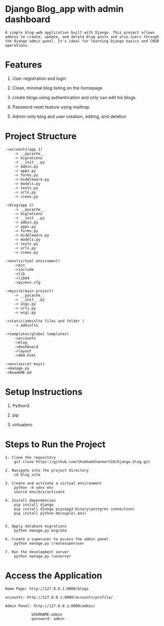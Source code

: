 # Django Blog_app with admin dashboard

    A simple blog web application built with Django. This project allows admins to create, update, and delete blog posts and also users through the Django admin panel. It's ideal for learning Django basics and CRUD operations.

# Features

   1. User registration and login

   2. Clean, minimal blog listing on the homepage

   3. create blogs using authentication and only can edit his blogs

   4. Password reset feature using mailtrap
   
   5. Admin-only blog and user creation, editing, and deletion


# Project Structure

    ->accounts(app 1)
        -> __pycache__
        -> migrations
        -> __init__.py
        -> admin.py
        -> apps.py
        -> forms.py
        -> middleware.py
        -> models.py
        -> tests.py
        -> urls.py
        -> views.py
    
    ->blog(app 2)
        -> __pycache__
        -> migrations
        -> __init__.py
        -> admin.py
        -> apps.py
        -> forms.py
        -> middleware.py
        -> models.py
        -> tests.py
        -> urls.py
        -> views.py
    
    ->env(virtual enviroment)
        ->bin
        ->include
        ->lib
        ->lib64
        ->pyvenv.cfg
    
    ->mysite(main project)
        -> __pycache__
        -> __init__.py
        -> asgi.py
        -> urls.py
        -> wsgi.py

    ->static(adminlte files and folder )
        -> adminlte

    ->templates(global templates)
        ->accounts
        ->blog
        ->dashboard
        ->layout
        ->404.html

    ->env(secret keys)
    ->manage.py
    ->ReadeME.md


# Setup Instructions

1. Python3

2. pip 

3. virtualenv

# Steps to Run the Project

    1. Clone the repository
        git clone https://github.com/ShubhamShanker510/Django_blog.git

    2. Navigate into the project directory
        cd blog_site

    3. Create and activate a virtual environment
        python -m venv env
        source env/bin/activate  

    4. Install dependencies
        pip install django
        pip install django psycopg2-binary(postgres connection)
        pip install python-decouple(.env)


    5. Apply database migrations
        python manage.py migrate

    6. Create a superuser to access the admin panel
        python manage.py createsuperuser

    7. Run the development server
        python manage.py runserver

# Access the Application
    Home Page: http://127.0.0.1:8000/blogs

    accounts: http://127.0.0.1:8000/accounts/profile/

    Admin Panel: http://127.0.0.1:8000/admin/
                
                USERNAME:admin
                password: admin